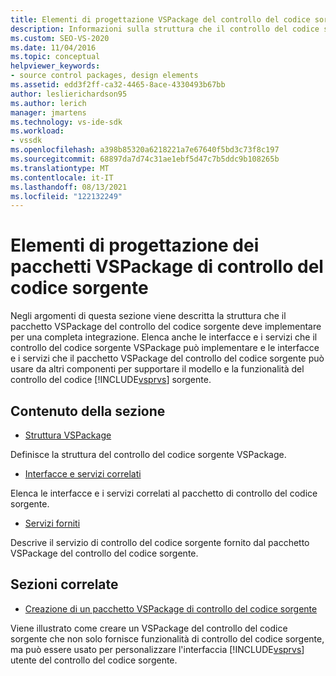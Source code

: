 ```yaml
---
title: Elementi di progettazione VSPackage del controllo del codice sorgente | Microsoft Docs
description: Informazioni sulla struttura che il controllo del codice sorgente VSPackage deve implementare e le interfacce e i servizi che il controllo del codice sorgente VSPackage può implementare.
ms.custom: SEO-VS-2020
ms.date: 11/04/2016
ms.topic: conceptual
helpviewer_keywords:
- source control packages, design elements
ms.assetid: edd3f2ff-ca32-4465-8ace-4330493b67bb
author: leslierichardson95
ms.author: lerich
manager: jmartens
ms.technology: vs-ide-sdk
ms.workload:
- vssdk
ms.openlocfilehash: a398b85320a6218221a7e67640f5bd3c73f8c197
ms.sourcegitcommit: 68897da7d74c31ae1ebf5d47c7b5ddc9b108265b
ms.translationtype: MT
ms.contentlocale: it-IT
ms.lasthandoff: 08/13/2021
ms.locfileid: "122132249"
---
```

# <a name="source-control-vspackage-design-elements"></a>Elementi di progettazione dei pacchetti VSPackage di controllo del codice sorgente
Negli argomenti di questa sezione viene descritta la struttura che il pacchetto VSPackage del controllo del codice sorgente deve implementare per una completa integrazione. Elenca anche le interfacce e i servizi che il controllo del codice sorgente VSPackage può implementare e le interfacce e i servizi che il pacchetto VSPackage del controllo del codice sorgente può usare da altri componenti per supportare il modello e la funzionalità del controllo del codice [!INCLUDE[vsprvs](../../code-quality/includes/vsprvs_md.md)] sorgente.

## <a name="in-this-section"></a>Contenuto della sezione
- [Struttura VSPackage](../../extensibility/internals/vspackage-structure-source-control-vspackage.md)

 Definisce la struttura del controllo del codice sorgente VSPackage.

- [Interfacce e servizi correlati](../../extensibility/internals/related-services-and-interfaces-source-control-vspackage.md)

 Elenca le interfacce e i servizi correlati al pacchetto di controllo del codice sorgente.

- [Servizi forniti](../../extensibility/internals/services-provided-source-control-vspackage.md)

 Descrive il servizio di controllo del codice sorgente fornito dal pacchetto VSPackage del controllo del codice sorgente.

## <a name="related-sections"></a>Sezioni correlate
- [Creazione di un pacchetto VSPackage di controllo del codice sorgente](../../extensibility/internals/creating-a-source-control-vspackage.md)

 Viene illustrato come creare un VSPackage del controllo del codice sorgente che non solo fornisce funzionalità di controllo del codice sorgente, ma può essere usato per personalizzare l'interfaccia [!INCLUDE[vsprvs](../../code-quality/includes/vsprvs_md.md)] utente del controllo del codice sorgente.
